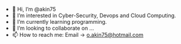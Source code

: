- 👋 Hi, I’m @akin75
- 👀 I’m interested in Cyber-Security, Devops and Cloud Computing.
- 🌱 I’m currently learning programming.
- 💞️ I’m looking to collaborate on ...
- 📫 How to reach me: Email -> o.akin75@hotmail.com

<!---
akin75/akin75 is a ✨ special ✨ repository because its `README.md` (this file) appears on your GitHub profile.
You can click the Preview link to take a look at your changes.
--->
